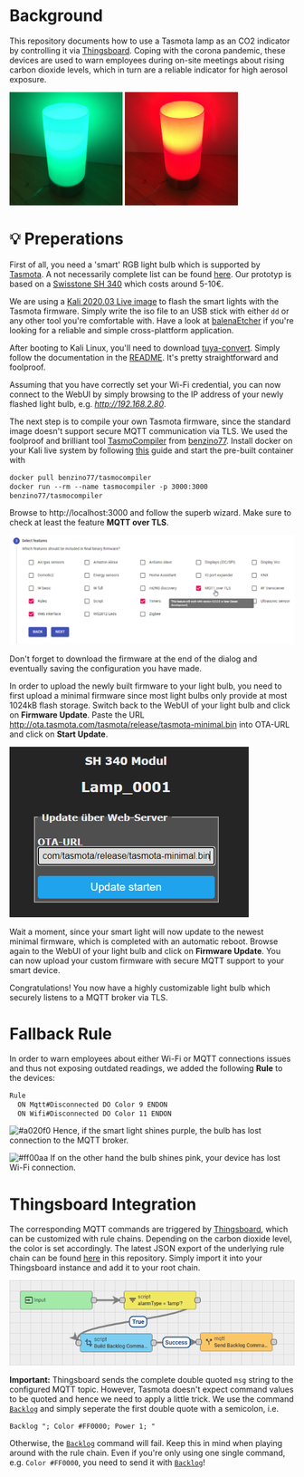 # Background
This repository documents how to use a Tasmota lamp as an CO2 indicator by controlling it via [Thingsboard](https://thingsboard.io/). Coping with the corona pandemic, these devices are used to warn employees during on-site meetings about rising carbon dioxide levels, which in turn are a reliable indicator for high aerosol exposure.

<p float="left">
<img src="images/green_lantern.jpg" alt="Green Lantern" width="200"/>
<img src="images/red_light.jpg" alt="Red Light" width="200"/>
</p>

# :bulb: Preperations
First of all, you need a 'smart' RGB light bulb which is supported by [Tasmota](https://tasmota.github.io/). A not necessarily complete list can be found [here](https://templates.blakadder.com/). Our prototyp is based on a [Swisstone SH 340](https://templates.blakadder.com/swisstone_SH340.html) which costs around 5-10€.

We are using a [Kali 2020.03 Live image](https://www.kali.org/downloads/) to flash the smart lights with the Tasmota firmware. Simply write the iso file to an USB stick with either `dd` or any other tool you're comfortable with. Have a look at [balenaEtcher](https://www.balena.io/etcher/) if you're looking for a reliable and simple cross-plattform application.

After booting to Kali Linux, you'll need to download [tuya-convert](https://github.com/ct-Open-Source/tuya-convert). Simply follow the documentation in the [README](https://github.com/ct-Open-Source/tuya-convert/blob/master/README.md). It's pretty straightforward and foolproof.

Assuming that you have correctly set your Wi-Fi credential, you can now connect to the WebUI by simply browsing to the IP address of your newly flashed light bulb, e.g. _http://192.168.2.80_.

The next step is to compile your own Tasmota firmware, since the standard image doesn't support secure MQTT communication via TLS. We used the foolproof and brilliant tool [TasmoCompiler](https://github.com/benzino77/tasmocompiler) from [benzino77](https://github.com/benzino77). Install docker on your Kali live system by following [this](https://www.kali.org/docs/containers/installing-docker-on-kali/) guide
and start the pre-built container with
```
docker pull benzino77/tasmocompiler
docker run --rm --name tasmocompiler -p 3000:3000 benzino77/tasmocompiler
```

Browse to http://localhost:3000 and follow the superb wizard. Make sure to check at least the feature **MQTT over TLS**.

![MQTT over TLS](images/mqtt_over_tls.png)

Don't forget to download the firmware at the end of the dialog and eventually saving the configuration you have made.

In order to upload the newly built firmware to your light bulb, you need to first upload a minimal firmware since most light bulbs only provide at most 1024kB flash storage. Switch back to the WebUI of your light bulb and click on **Firmware Update**. Paste the URL http://ota.tasmota.com/tasmota/release/tasmota-minimal.bin into OTA-URL and click on **Start Update**.

![Update to minimal firmware](images/minimal_firmware.png)

Wait a moment, since your smart light will now update to the newest minimal firmware, which is completed with an automatic reboot. Browse again to the WebUI of your light bulb and click on **Firmware Update**. You can now upload your custom firmware with secure MQTT support to your smart device.

Congratulations! You now have a highly customizable light bulb which securely listens to a MQTT broker via TLS.

# Fallback Rule

In order to warn employees about either Wi-Fi or MQTT connections issues and thus not exposing outdated readings, we added the following **Rule** to the devices:

```
Rule
  ON Mqtt#Disconnected DO Color 9 ENDON
  ON Wifi#Disconnected DO Color 11 ENDON
```

![#a020f0](https://via.placeholder.com/15/a020f0/000000?text=+) Hence, if the smart light shines purple, the bulb has lost connection to the MQTT broker.

![#ff00aa](https://via.placeholder.com/15/ff00aa/000000?text=+) If on the other hand the bulb shines pink, your device has lost Wi-Fi connection.

# Thingsboard Integration

The corresponding MQTT commands are triggered by [Thingsboard](https://thingsboard.io), which can be customized with rule chains. Depending on the carbon dioxide level, the color is set accordingly. The latest JSON export of the underlying rule chain can be found [here](send_mqtt_command_to_tasmota_lamp.json) in this repository. Simply import it into your Thingsboard instance and add it to your root chain.

![Rule chain](images/rule_chain.png)

**Important:** Thingsboard sends the complete double quoted `msg` string to the configured MQTT topic. However, Tasmota doesn't expect command values to be quoted and hence we need to apply a little trick. We use the command [`Backlog`](https://tasmota.github.io/docs/Commands/#the-power-of-backlog) and simply seperate the first double quote with a semicolon, i.e.
```
Backlog "; Color #FF0000; Power 1; "
```
Otherwise, the [`Backlog`](https://tasmota.github.io/docs/Commands/#the-power-of-backlog) command will fail. Keep this in mind when playing around with the rule chain. Even if you're only using one single command, e.g. `Color #FF0000`, you need to send it with [`Backlog`](https://tasmota.github.io/docs/Commands/#the-power-of-backlog)!
